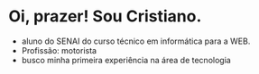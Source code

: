 # Oi, prazer! Sou Cristiano.
* aluno do SENAI do curso técnico em informática para a WEB.
* Profissão: motorista
* busco minha primeira experiência na área de tecnologia
